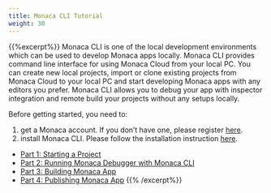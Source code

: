 ```yaml
---
title: Monaca CLI Tutorial
weight: 30
---
```


{{%excerpt%}}
Monaca CLI is one of the local development environments which can be
used to develop Monaca apps locally. Monaca CLI provides command line
interface for using Monaca Cloud from your local PC. You can create new
local projects, import or clone existing projects from Monaca Cloud to
your local PC and start developing Monaca apps with any editors you
prefer. Monaca CLI allows you to debug your app with inspector
integration and remote build your projects without any setups locally.

Before getting started, you need to:

1. get a Monaca account. If you don’t have one, please register [here](https://monaca.mobi/en/register/start).
2. install Monaca CLI. Please follow the installation instruction [here](http://docs.monaca.io/en/products_guide/monaca_cli/overview/#install-monaca-cli).

- [Part 1: Starting a Project](/en/tutorials/monaca_cli/starting_project)
- [Part 2: Running Monaca Debugger with Monaca CLI](/en/tutorials/monaca_cli/testing_debugging)
- [Part 3: Building Monaca App](/en/tutorials/monaca_cli/building_app)
- [Part 4: Publishing Monaca App](/en/tutorials/monaca_cli/publishing_app)
{{% /excerpt%}}

